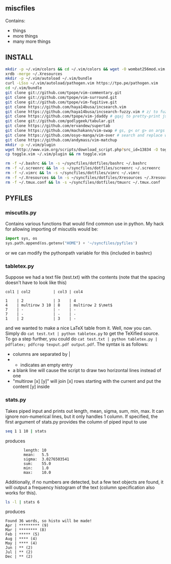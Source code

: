 ## miscfiles
Contains:
* things
* more things
* many more things

## INSTALL
``` bash
mkdir -p ~/.vim/colors && cd ~/.vim/colors && wget -O wombat256mod.vim http://www.vim.org/scripts/download_script.php?src_id=13400
xrdb -merge ~/.Xresources
mkdir -p ~/.vim/autoload ~/.vim/bundle
curl -LSso ~/.vim/autoload/pathogen.vim https://tpo.pe/pathogen.vim
cd ~/.vim/bundle
git clone git://github.com/tpope/vim-commentary.git
git clone git://github.com/tpope/vim-surround.git
git clone git://github.com/tpope/vim-fugitive.git
git clone https://github.com/haya14busa/incsearch.vim
git clone https://github.com/haya14busa/incsearch-fuzzy.vim # z/ to fuzzy search
git clone https://github.com/tpope/vim-jdaddy # gqaj to pretty-print json under cursor 
git clone git://github.com/godlygeek/tabular.git
git clone https://github.com/ervandew/supertab
git clone https://github.com/machakann/vim-swap # gs, g< or g> on args to switch them
git clone https://github.com/osyo-manga/vim-over # search and replace with :OverCommandLine
git clone https://github.com/andymass/vim-matchup
mkdir -p ~/.vim/plugin
wget http://www.vim.org/scripts/download_script.php?src_id=13834 -O toggle.vim
cp toggle.vim ~/.vim/plugin && rm toggle.vim

rm -f ~/.bashrc && ln -s ~/syncfiles/dotfiles/bashrc ~/.bashrc
rm -f ~/.screenrc && ln -s ~/syncfiles/dotfiles/screenrc ~/.screenrc
rm -f ~/.vimrc && ln -s ~/syncfiles/dotfiles/vimrc ~/.vimrc
rm -f ~/.Xresources && ln -s ~/syncfiles/dotfiles/Xresources ~/.Xresources
rm -f ~/.tmux.conf && ln -s ~/syncfiles/dotfiles/tmuxrc ~/.tmux.conf
```

## PYFILES
### miscutils.py
Contains various functions that would find common use in python. My hack for allowing importing of miscutils would be:
``` python
import sys, os
sys.path.append(os.getenv("HOME") + '~/syncfiles/pyfiles')
```
or we can modify the pythonpath variable for this (included in bashrc)

### tabletex.py
Suppose we had a text file (test.txt) with the contents (note that the spacing doesn't have to look like this)
```
col1 | col2          | col3 | col4

1    | 2             | 3    | 4
4    | multirow 3 10 | 8    | multirow 2 $\met$
7    | -             | -    | -
7    | -             | -    | -
1    | 2             | 3    | -
```
and we wanted to make a nice LaTeX table from it. Well, now you can. Simply do `cat test.txt | python tabletex.py` to get
the TeXified source. To go a step further, you could do `cat test.txt | python tabletex.py | pdflatex; pdfcrop texput.pdf output.pdf`.
The syntax is as follows:
- columns are separated by |
- - indicates an empty entry
- a blank line will cause the script to draw two horizontal lines instead of one
- "multirow [x] [y]" will join [x] rows starting with the current and put the content [y] inside

### stats.py
Takes piped input and prints out length, mean, sigma, sum, min, max. It can ignore non-numerical lines, but it only handles 1 column. If specified, the first argument of stats.py provides the column of piped input to use
``` bash
seq 1 1 10 | stats
```
produces
```
        length: 10
        mean:   5.5
        sigma:  3.0276503541
        sum:    55.0
        min:    1.0
        max:    10.0
```
Additionally, if no numbers are detected, but a few text objects are found, it will output a frequency histogram of the text (column specification also works for this).
``` bash
ls -l | stats 6
```
produces
```
Found 36 words, so histo will be made!
Apr | ********* (9)
Mar | ******** (8)
Feb | ***** (5)
Aug | **** (4)
May | **** (4)
Jun | ** (2)
Jul | ** (2)
Dec | ** (2)
```
